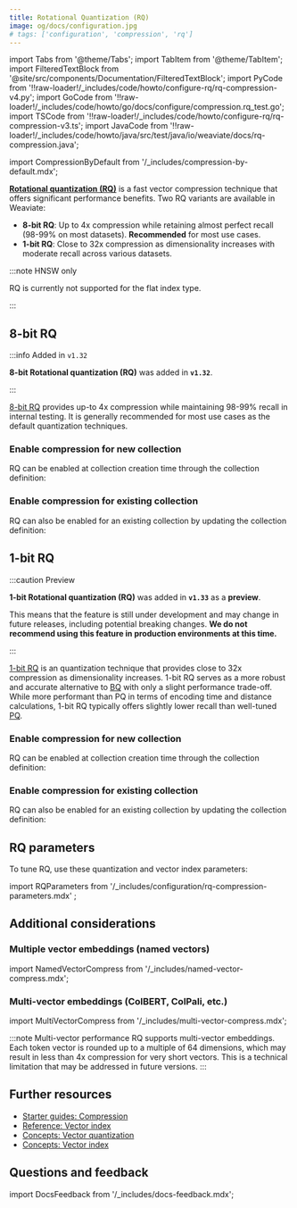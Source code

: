 ```yaml
---
title: Rotational Quantization (RQ)
image: og/docs/configuration.jpg
# tags: ['configuration', 'compression', 'rq']
---
```


import Tabs from '@theme/Tabs';
import TabItem from '@theme/TabItem';
import FilteredTextBlock from '@site/src/components/Documentation/FilteredTextBlock';
import PyCode from '!!raw-loader!/\_includes/code/howto/configure-rq/rq-compression-v4.py';
import GoCode from '!!raw-loader!/\_includes/code/howto/go/docs/configure/compression.rq_test.go';
import TSCode from '!!raw-loader!/\_includes/code/howto/configure-rq/rq-compression-v3.ts';
import JavaCode from '!!raw-loader!/\_includes/code/howto/java/src/test/java/io/weaviate/docs/rq-compression.java';

import CompressionByDefault from '/\_includes/compression-by-default.mdx';

<CompressionByDefault/>

[**Rotational quantization (RQ)**](../../concepts/vector-quantization.md#rotational-quantization) is a fast vector compression technique that offers significant performance benefits. Two RQ variants are available in Weaviate:

- **8-bit RQ**: Up to 4x compression while retaining almost perfect recall (98-99% on most datasets). **Recommended** for most use cases.
- **1-bit RQ**: Close to 32x compression as dimensionality increases with moderate recall across various datasets.

:::note HNSW only

RQ is currently not supported for the flat index type.

:::

## 8-bit RQ

:::info Added in `v1.32`

**8-bit Rotational quantization (RQ)** was added in **`v1.32`**.

:::

[8-bit RQ](../../concepts/vector-quantization.md#8-bit-rq) provides up-to 4x compression while maintaining 98-99% recall in internal testing. It is generally recommended for most use cases as the default quantization techniques.

### Enable compression for new collection

RQ can be enabled at collection creation time through the collection definition:

<Tabs groupId="languages">
  <TabItem value="py" label="Python">
      <FilteredTextBlock
        text={PyCode}
        startMarker="# START EnableRQ"
        endMarker="# END EnableRQ"
        language="py"
      />
  </TabItem>
  <TabItem value="ts" label="JS/TS">
      <FilteredTextBlock
        text={TSCode}
        startMarker="// START EnableRQ"
        endMarker="// END EnableRQ"
        language="ts"
      />
  </TabItem>
  <TabItem value="go" label="Go">
      <FilteredTextBlock
        text={GoCode}
        startMarker="// START EnableRQ"
        endMarker="// END EnableRQ"
        language="go"
      />
  </TabItem>
  <TabItem value="java" label="Java">
    <FilteredTextBlock
      text={JavaCode}
      startMarker="// START EnableRQ"
      endMarker="// END EnableRQ"
      language="java"
    />
  </TabItem>
</Tabs>

### Enable compression for existing collection

RQ can also be enabled for an existing collection by updating the collection definition:

<Tabs groupId="languages">
  <TabItem value="py" label="Python">
      <FilteredTextBlock
        text={PyCode}
        startMarker="# START UpdateSchema"
        endMarker="# END UpdateSchema"
        language="py"
      />
  </TabItem>
  <TabItem value="ts" label="JS/TS">
      <FilteredTextBlock
        text={TSCode}
        startMarker="// START UpdateSchema"
        endMarker="// END UpdateSchema"
        language="ts"
      />
  </TabItem>
  <TabItem value="java" label="Java">
    <FilteredTextBlock
      text={JavaCode}
      startMarker="// START UpdateSchema"
      endMarker="// END UpdateSchema"
      language="java"
    />
  </TabItem>
    <TabItem value="go" label="Go">
      <FilteredTextBlock
        text={GoCode}
        startMarker="// START UpdateSchema"
        endMarker="// END UpdateSchema"
        language="go"
      />
  </TabItem>
</Tabs>

## 1-bit RQ

:::caution Preview

**1-bit Rotational quantization (RQ)** was added in **`v1.33`** as a **preview**.<br/>

This means that the feature is still under development and may change in future releases, including potential breaking changes.
**We do not recommend using this feature in production environments at this time.**

:::

[1-bit RQ](../../concepts/vector-quantization.md#1-bit-rq) is an quantization technique that provides close to 32x compression as dimensionality increases. 1-bit RQ serves as a more robust and accurate alternative to [BQ](./bq-compression.md) with only a slight performance trade-off. While more performant than PQ in terms of encoding time and distance calculations, 1-bit RQ typically offers slightly lower recall than well-tuned [PQ](./pq-compression.md).

### Enable compression for new collection

RQ can be enabled at collection creation time through the collection definition:

<Tabs groupId="languages">
  <TabItem value="py" label="Python">
      <FilteredTextBlock
        text={PyCode}
        startMarker="# START 1BitEnableRQ"
        endMarker="# END 1BitEnableRQ"
        language="py"
      />
  </TabItem>
  <TabItem value="ts" label="JS/TS">
      <FilteredTextBlock
        text={TSCode}
        startMarker="// START 1BitEnableRQ"
        endMarker="// END 1BitEnableRQ"
        language="ts"
      />
  </TabItem>
  <TabItem value="go" label="Go">
      <FilteredTextBlock
        text={GoCode}
        startMarker="// START 1BitEnableRQ"
        endMarker="// END 1BitEnableRQ"
        language="go"
      />
  </TabItem>
  <TabItem value="java" label="Java">
    <FilteredTextBlock
      text={JavaCode}
      startMarker="// START 1BitEnableRQ"
      endMarker="// END 1BitEnableRQ"
      language="java"
    />
  </TabItem>
</Tabs>

### Enable compression for existing collection

RQ can also be enabled for an existing collection by updating the collection definition:

<Tabs groupId="languages">
  <TabItem value="py" label="Python">
      <FilteredTextBlock
        text={PyCode}
        startMarker="# START 1BitUpdateSchema"
        endMarker="# END 1BitUpdateSchema"
        language="py"
      />
  </TabItem>
  <TabItem value="ts" label="JS/TS">
      <FilteredTextBlock
        text={TSCode}
        startMarker="// START 1BitUpdateSchema"
        endMarker="// END 1BitUpdateSchema"
        language="ts"
      />
  </TabItem>
  <TabItem value="java" label="Java">
    <FilteredTextBlock
      text={JavaCode}
      startMarker="// START 1BitUpdateSchema"
      endMarker="// END 1BitUpdateSchema"
      language="java"
    />
  </TabItem>
    <TabItem value="go" label="Go">
      <FilteredTextBlock
        text={GoCode}
        startMarker="// START 1BitUpdateSchema"
        endMarker="// END 1BitUpdateSchema"
        language="go"
      />
  </TabItem>
</Tabs>

## RQ parameters

To tune RQ, use these quantization and vector index parameters:

import RQParameters from '/\_includes/configuration/rq-compression-parameters.mdx' ;

<RQParameters />

<Tabs groupId="languages">
  <TabItem value="py" label="Python">
      <FilteredTextBlock
        text={PyCode}
        startMarker="# START RQWithOptions"
        endMarker="# END RQWithOptions"
        language="py"
      />
  </TabItem>
  <TabItem value="ts" label="JS/TS">
      <FilteredTextBlock
        text={TSCode}
        startMarker="// START RQWithOptions"
        endMarker="// END RQWithOptions"
        language="ts"
      />
  </TabItem>
  <TabItem value="go" label="Go">
      <FilteredTextBlock
        text={GoCode}
        startMarker="// START RQWithOptions"
        endMarker="// END RQWithOptions"
        language="go"
      />
  </TabItem>
  <TabItem value="java" label="Java">
    <FilteredTextBlock
      text={JavaCode}
      startMarker="// START RQWithOptions"
      endMarker="// END RQWithOptions"
      language="java"
    />
  </TabItem>
</Tabs>

<!--
:::note Maximum query performance

For maximum query performance with minimal recall impact, consider setting `rescoreLimit` to 0. This disables rescoring and can significantly boost QPS (queries per second) while only causing a very minor drop in recall.

:::
-->

## Additional considerations

### Multiple vector embeddings (named vectors)

import NamedVectorCompress from '/\_includes/named-vector-compress.mdx';

<NamedVectorCompress />

### Multi-vector embeddings (ColBERT, ColPali, etc.)

import MultiVectorCompress from '/\_includes/multi-vector-compress.mdx';

<MultiVectorCompress />

:::note Multi-vector performance
RQ supports multi-vector embeddings. Each token vector is rounded up to a multiple of 64 dimensions, which may result in less than 4x compression for very short vectors. This is a technical limitation that may be addressed in future versions.
:::

## Further resources

- [Starter guides: Compression](/docs/weaviate/starter-guides/managing-resources/compression.mdx)
- [Reference: Vector index](/weaviate/config-refs/indexing/vector-index.mdx)
- [Concepts: Vector quantization](/docs/weaviate/concepts/vector-quantization.md)
- [Concepts: Vector index](/weaviate/concepts/indexing/vector-index.md)

## Questions and feedback

import DocsFeedback from '/\_includes/docs-feedback.mdx';

<DocsFeedback/>
